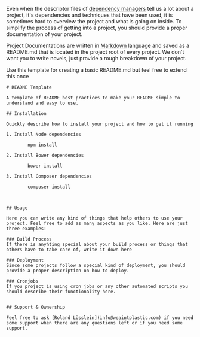 Even when the descriptor files of [dependency managers](./Development/Frontend_Development/Setting_up_your_project/Setup_Dependency_Managers) tell us a lot about a project, it's dependencies and techniques that have been used, it is sometimes hard to overview the project and what is going on inside. To simplify the process of getting into a project, you should provide a proper documentation of your project.

Project Documentations are written in [Markdown](https://help.github.com/articles/markdown-basics/) language and saved as a README.md that is located in the project root of every project. We don't want you to write novels, just provide a rough breakdown of your project.

Use this template for creating a basic README.md but feel free to extend this once

	# README Template

	A template of README best practices to make your README simple to understand and easy to use.

	## Installation

	Quickly describe how to install your project and how to get it running

	1. Install Node dependencies

			npm install

	2. Install Bower dependencies

			bower install

	3. Install Composer dependencies

			composer install



	## Usage

	Here you can write any kind of things that help others to use your project. Feel free to add as many aspects as you like. Here are just three examples:

	### Build Process
	If there is anyhting special about your build process or things that others have to take care of, write it down here

	### Deployment
	Since some projects follow a special kind of deployment, you should provide a proper description on how to deploy.

	### Cronjobs
	If you project is using cron jobs or any other automated scripts you should describe their functionality here.


	## Support & Ownership

	Feel free to ask [Roland Lösslein](info@weaintplastic.com) if you need some support when there are any questions left or if you need some support.
